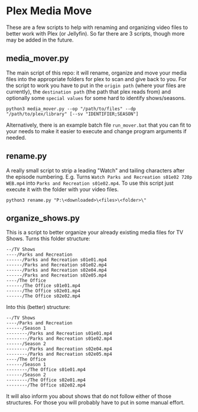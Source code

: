 # Plex Media Move

These are a few scripts to help with renaming and organizing video files to better work with
Plex (or Jellyfin). So far there are 3 scripts, though more may be added in the future.

## media_mover.py

The main script of this repo: it will rename, organize and move your media files into the 
appropriate folders for plex to scan and give back to you. For the script to work you have 
to put in the `origin path` (where your files are currently), the `destination path` (the path
that plex reads from) and optionally some `special values` for some hard to identify shows/seasons.
```shell
python3 media_mover.py --op "/path/to/files" --dp "/path/to/plex/library" [--sv "IDENTIFIER;SEASON"]
```
Alternatively, there is an example batch file ``run_mover.bat`` that you can fit to your needs 
to make it easier to execute and change program arguments if needed.

## rename.py

A really small script to strip a leading "Watch" and tailing characters after the episode 
numbering. E.g. Turns ``Watch Parks and Recreation s01e02 720p WEB.mp4`` into 
`Parks and Recreation s01e02.mp4`. To use this script just execute it with the folder with your 
video files.
```shell
python3 rename.py "P:\<downloaded>\<files>\<folder>\"
```

## organize_shows.py

This is a script to better organize your already existing media files for TV Shows. Turns 
this folder structure:
```
--/TV Shows
----/Parks and Recreation
------/Parks and Recreation s01e01.mp4
------/Parks and Recreation s01e02.mp4
------/Parks and Recreation s02e04.mp4
------/Parks and Recreation s02e05.mp4
----/The Office
------/The Office s01e01.mp4
------/The Office s02e01.mp4
------/The Office s02e02.mp4
```
Into this (better) structure:
```
--/TV Shows
----/Parks and Recreation
------/Season 1
--------/Parks and Recreation s01e01.mp4
--------/Parks and Recreation s01e02.mp4
------/Season 2
--------/Parks and Recreation s02e04.mp4
--------/Parks and Recreation s02e05.mp4
----/The Office
------/Season 1
--------/The Office s01e01.mp4
------/Season 2
--------/The Office s02e01.mp4
--------/The Office s02e02.mp4
```
It will also inform you about shows that do not follow either of those structures. For those
you will probably have to put in some manual effort.